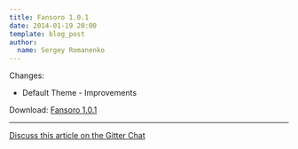 ```yaml
---
title: Fansoro 1.0.1
date: 2014-01-19 20:00
template: blog_post
author:
  name: Sergey Romanenko
---
```


Changes:  
* Default Theme - Improvements  

Download: [Fansoro 1.0.1](https://github.com/fansoro-cms/fansoro/archive/v1.0.1.zip)

<hr>  

[<i class="fa fa-comments"></i> Discuss this article on the Gitter Chat](https://gitter.im/fansoro-cms/fansoro)  
